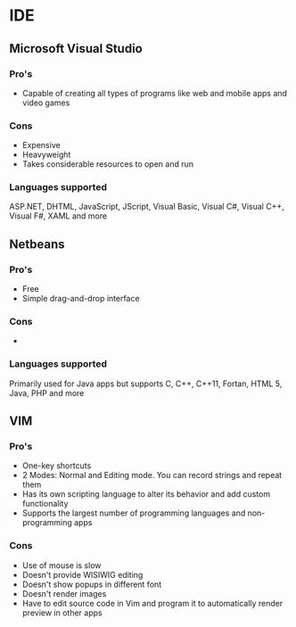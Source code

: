 # IDE 

## Microsoft Visual Studio

### Pro's
* Capable of creating all types of programs like web and mobile apps and video games

### Cons
* Expensive
* Heavyweight 
* Takes considerable resources to open and run

### Languages supported
ASP.NET, DHTML, JavaScript, JScript, Visual Basic, Visual C#, Visual C++, Visual F#, XAML and more

## Netbeans
### Pro's
* Free
* Simple drag-and-drop interface
### Cons
* 
### Languages supported
Primarily used for Java apps but supports C, C++, C++11, Fortan, HTML 5, Java, PHP and more

## VIM
### Pro's
* One-key shortcuts
* 2 Modes: Normal and Editing mode. You can record strings and repeat them
* Has its own scripting language to alter its behavior and add custom functionality
* Supports the largest number of programming languages and non-programming apps

### Cons
* Use of mouse is slow
* Doesn't provide WISIWIG editing
* Doesn't show popups in different font
* Doesn't render images
* Have to edit source code in Vim and program it to automatically render preview in other apps

